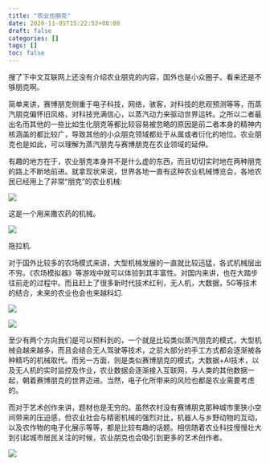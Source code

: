 ```yaml
---
title: "农业也朋克"
date: 2020-11-05T15:22:53+08:00
draft: false
categories: []
tags: []
toc: false
---
```


搜了下中文互联网上还没有介绍农业朋克的内容，国外也是小众圈子。看来还是不够朋克啊。

简单来讲，赛博朋克侧重于电子科技，网络，骇客，对科技的悲观预测等等，而蒸汽朋克偏怀旧风格，对科技充满信心，以蒸汽动力来驱动世界运转。之所以二者最出名而其他的一些比如生化朋克等都比较容易被忽略的原因是前二者本身的精神内核涵盖的都比较广，导致其他的小众朋克领域都处于从属或者衍化的地位。农业朋克也是如此，可以理解为蒸汽朋克与赛博朋克在农业领域的延伸。

有趣的地方在于，农业朋克本身并不是什么虚的东西，而且切切实时地在两种朋克的路上不断地前进。就拿现状来说，世界各地一直有这种农业机械博览会，各地农民已经用上了非常“朋克”的农业机械:

![](/images/posts/punk/ny.jpg)

这是一个用来撒农药的机械。

![](/images/posts/punk/tlj.jpg)

拖拉机.

对于国外比较多的农场模式来讲，大型机械发展的一直就比较迅猛，各式机械层出不穷。《农场模拟器》等游戏中就可以体验到其丰富性。对国内来讲，也在大踏步往前走的过程中。而且赶上了很多新时代技术红利，无人机，大数据，5G等技术的结合，未来的农业也会也来越科幻.

![](https://himg2.huanqiucdn.cn/attachment2010/2018/0815/08/25/20180815082513239.jpeg)

![](/images/posts/punk/data.jpg)

至少有两个方向我们是可以预料到的，一个就是比较类似蒸汽朋克的模式，大型机械会越来越多，而且会结合无人驾驶等技术，之前大部分的手工方式都会逐渐被各种精巧的机械取代。而另一方面，则是类似赛博朋克的模式，大数据+AI技术，以及无人机的实时监控及作业，农业数据会逐渐接入互联网，与人类的其他数据一起，朝着赛博朋克的世界迈进。当然，电子化所带来的风险也都是农业需要考虑的。

而对于艺术创作来讲，题材也是无穷的。虽然农村没有赛博朋克那种城市里狭小空间带来的压迫感，但农业社会与精密机械的强烈对比，机器人与乡野动物的互动，以及农作物的电子化展示等等，都是比较有趣的话题。相信随着农业科技慢慢壮大到引起城市居民关注的时候，农业朋克也会吸引到更多的艺术创作者。

![](/images/posts/punk/chi.jpg)


